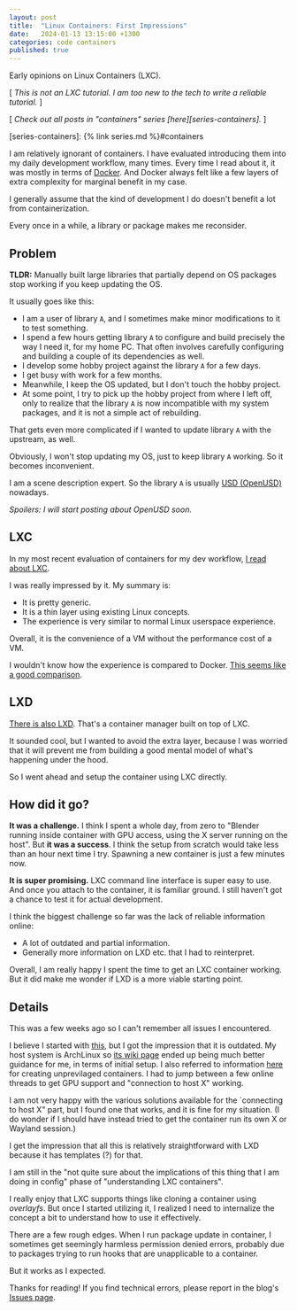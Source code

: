 ```yaml
---
layout: post
title:  "Linux Containers: First Impressions"
date:   2024-01-13 13:15:00 +1300
categories: code containers
published: true
---
```


Early opinions on Linux Containers (LXC).

[ *This is not an LXC tutorial. I am too new to the tech to write a reliable tutorial.* ]

[ *Check out all posts in "containers" series [here][series-containers].* ]

[series-containers]: {% link series.md %}#containers

I am relatively ignorant of containers. I have evaluated introducing them into my daily development workflow, many times. Every time I read about it, it was mostly in terms of [Docker][wikipedia-docker]. And Docker always felt like a few layers of extra complexity for marginal benefit in my case.

I generally assume that the kind of development I do doesn't benefit a lot from containerization.

Every once in a while, a library or package makes me reconsider.

## Problem

**TLDR:** Manually built large libraries that partially depend on OS packages stop working if you keep updating the OS.

It usually goes like this:
- I am a user of library `A`, and I sometimes make minor modifications to it to test something.
- I spend a few hours getting library `A` to configure and build precisely the way I need it, for my home PC. That often involves carefully configuring and building a couple of its dependencies as well.
- I develop some hobby project against the library `A` for a few days.
- I get busy with work for a few months.
- Meanwhile, I keep the OS updated, but I don't touch the hobby project.
- At some point, I try to pick up the hobby project from where I left off, only to realize that the library `A` is now incompatible with my system packages, and it is not a simple act of rebuilding.

That gets even more complicated if I wanted to update library `A` with the upstream, as well.

Obviously, I won't stop updating my OS, just to keep library `A` working. So it becomes inconvenient.

I am a scene description expert. So the library `A` is usually [USD (OpenUSD)][usd] nowadays.

*Spoilers: I will start posting about OpenUSD soon.*

## LXC

In my most recent evaluation of containers for my dev workflow, [I read about LXC][wikipedia-lxc].

I was really impressed by it. My summary is:
- It is pretty generic.
- It is a thin layer using existing Linux concepts.
- The experience is very similar to normal Linux userspace experience.

Overall, it is the convenience of a VM without the performance cost of a VM.

I wouldn't know how the experience is compared to Docker. [This seems like a good comparison][lxc-vs-docker].

## LXD

[There is also LXD][wikipedia-lxc-lxd]. That's a container manager built on top of LXC.

It sounded cool, but I wanted to avoid the extra layer, because I was worried that it will prevent me from building a good mental model of what's happening under the hood.

So I went ahead and setup the container using LXC directly.

## How did it go?

**It was a challenge.** I think I spent a whole day, from zero to "Blender running inside container with GPU access, using the X server running on the host". But **it was a success**. I think the setup from scratch would take less than an hour next time I try. Spawning a new container is just a few minutes now.

**It is super promising.** LXC command line interface is super easy to use. And once you attach to the container, it is familiar ground. I still haven't got a chance to test it for actual development.

I think the biggest challenge so far was the lack of reliable information online:
- A lot of outdated and partial information.
- Generally more information on LXD etc. that I had to reinterpret.

Overall, I am really happy I spent the time to get an LXC container working. But it did make me wonder if LXD is a more viable starting point.

## Details

This was a few weeks ago so I can't remember all issues I encountered.

I believe I started with [this][ubuntu-lxc], but I got the impression that it is outdated. My host system is ArchLinux so [its wiki page][archlinux-lxc] ended up being much better guidance for me, in terms of initial setup. I also referred to information [here][linuxcontainers-lxc] for creating unprevilaged containers. I had to jump between a few online threads to get GPU support and "connection to host X" working.

I am not very happy with the various solutions available for the `connecting to host X" part, but I found one that works, and it is fine for my situation. (I do wonder if I should have instead tried to get the container run its own X or Wayland session.)

I get the impression that all this is relatively straightforward with LXD because it has templates (?) for that.

I am still in the "not quite sure about the implications of this thing that I am doing in config" phase of "understanding LXC containers".

I really enjoy that LXC supports things like cloning a container using *overlayfs*. But once I started utilizing it, I realized I need to internalize the concept a bit to understand how to use it effectively.

There are a few rough edges. When I run package update in container, I sometimes get seemingly harmless permission denied errors, probably due to packages trying to run hooks that are unapplicable to a container.

But it works as I expected.

Thanks for reading! If you find technical errors, please report in the blog's [Issues page][report].

[report]: https://github.com/kenanb/kenanb-blog/issues

[wikipedia-docker]: https://en.wikipedia.org/wiki/Docker_(software)
[wikipedia-lxc]: https://en.wikipedia.org/wiki/LXC
[wikipedia-lxc-lxd]: https://en.wikipedia.org/wiki/LXC#LXD
[usd]: https://openusd.org/release/index.html
[lxc-vs-docker]: https://earthly.dev/blog/lxc-vs-docker/
[ubuntu-lxc]: https://ubuntu.com/server/docs/containers-lxc
[archlinux-lxc]: https://wiki.archlinux.org/title/Linux_Containers
[linuxcontainers-lxc]: https://linuxcontainers.org/lxc/getting-started/
